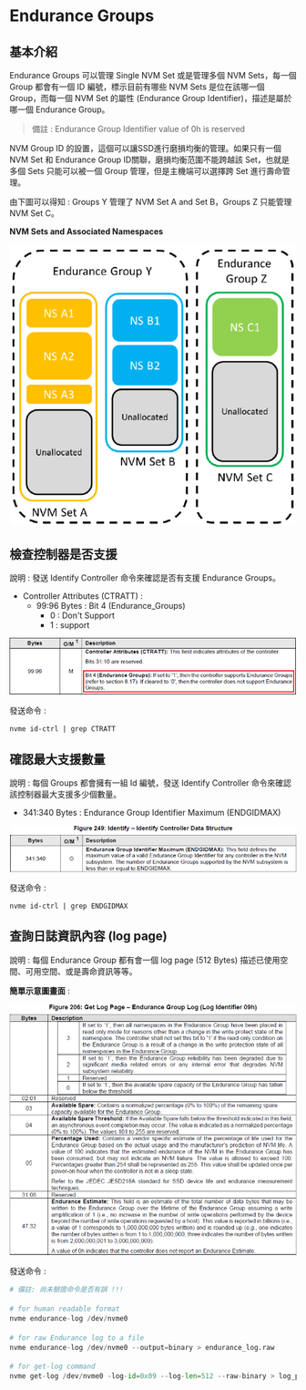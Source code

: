 # Endurance Groups


## 基本介紹

Endurance Groups 可以管理 Single NVM Set 或是管理多個 NVM Sets，每一個 Group 都會有一個 ID 編號，標示目前有哪些 NVM Sets 是位在該哪一個 Group，而每一個 NVM Set 的屬性 (Endurance Group Identifier)，描述是屬於哪一個 Endurance Group。


>  備註 : Endurance Group Identifier value of 0h is reserved


NVM Group ID 的設置，這個可以讓SSD進行磨損均衡的管理。如果只有一個NVM Set 和 Endurance Group ID關聯，磨損均衡范圍不能跨越該 Set，也就是多個 Sets 只能可以被一個 Group 管理，但是主機端可以選擇跨 Set 進行壽命管理。

由下圖可以得知 : Groups Y 管理了 NVM Set A and Set B，Groups Z 只能管理 NVM Set C。

**NVM Sets and Associated Namespaces**

![Endurance Groups](https://github.com/miniedwins/learning/blob/main/nvme/pic/NVM_Sets_and_Associated_Namespaces.png)



## 檢查控制器是否支援

說明 : 發送 Identify Controller 命令來確認是否有支援 Endurance Groups。

* Controller Attributes (CTRATT) : 
  * 99:96 Bytes : Bit 4 (Endurance_Groups)
    * 0 : Don't Support
    * 1 : support

![endurance_group](https://github.com/miniedwins/learning/blob/main/nvme/pic/identify_controller/Identify_Controller_CTRATT_Bit4_Endurance_Groups.png)

發送命令 : 

~~~shell
nvme id-ctrl | grep CTRATT
~~~



## 確認最大支援數量

說明 : 每個 Groups 都會擁有一組 Id 編號，發送 Identify Controller 命令來確認該控制器最大支援多少個數量。

* 341:340 Bytes : Endurance Group Identifier Maximum (ENDGIDMAX)

![Identifier Maximum](https://github.com/miniedwins/learning/blob/main/nvme/pic/identify_controller/Identify_Controller_Endurance_Group_Identifier_Maximum.png)

發送命令 : 

~~~shell
nvme id-ctrl | grep ENDGIDMAX
~~~



## 查詢日誌資訊內容 (log page)

說明 :  每個 Endurance Group 都有會一個 log page (512 Bytes) 描述已使用空間、可用空間、或是壽命資訊等等。

**簡單示意圖畫面** : 

![示意圖](https://github.com/miniedwins/learning/blob/main/nvme/pic/log_page/log_page_endurance_group.png)

發送命令 :  

~~~python
# 備註: 尚未驗證命令是否有誤 !!!

# for human readable format
nvme endurance-log /dev/nvme0

# for raw Endurance log to a file
nvme endurance-log /dev/nvme0 --output=binary > endurance_log.raw

# for get-log command
nvme get-log /dev/nvme0 -log-id=0x09 --log-len=512 --raw-binary > log_page_2.raw
~~~



